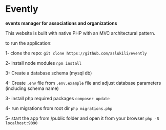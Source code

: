 # Evently
**events manager for associations and organizations**

This website is built with native PHP with an MVC architectural pattern.

to run the application:

1- clone the repo:
`git clone https://github.com/aslukili/evently`

2- install node modules
`npm install`

3- Create a database schema (mysql db)

4- Create `.env` file from `.env.example` file and adjust database parameters (including schema name)

3- install php required packages
`composer update`

4- run migrations from root dir
`php migrations.php`

5- start the app from /public folder and open it from your browser
`php -S localhost:9090`